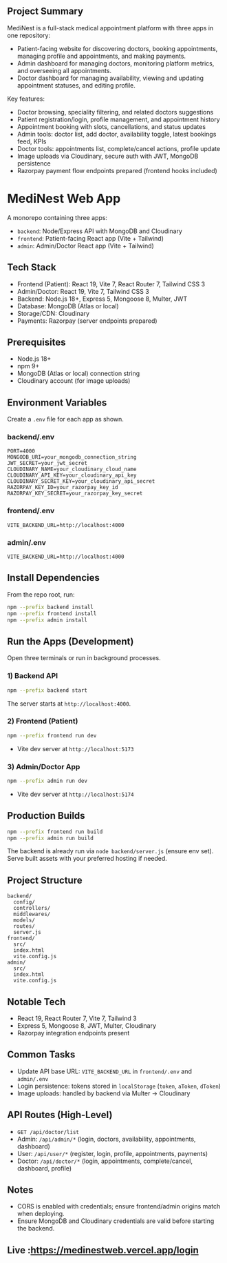 ## Project Summary

MediNest is a full-stack medical appointment platform with three apps in one repository:
- Patient-facing website for discovering doctors, booking appointments, managing profile and appointments, and making payments.
- Admin dashboard for managing doctors, monitoring platform metrics, and overseeing all appointments.
- Doctor dashboard for managing availability, viewing and updating appointment statuses, and editing profile.

Key features:
- Doctor browsing, speciality filtering, and related doctors suggestions
- Patient registration/login, profile management, and appointment history
- Appointment booking with slots, cancellations, and status updates
- Admin tools: doctor list, add doctor, availability toggle, latest bookings feed, KPIs
- Doctor tools: appointments list, complete/cancel actions, profile update
- Image uploads via Cloudinary, secure auth with JWT, MongoDB persistence
- Razorpay payment flow endpoints prepared (frontend hooks included)

# MediNest Web App

A monorepo containing three apps:
- `backend`: Node/Express API with MongoDB and Cloudinary
- `frontend`: Patient-facing React app (Vite + Tailwind)
- `admin`: Admin/Doctor React app (Vite + Tailwind)

## Tech Stack
- Frontend (Patient): React 19, Vite 7, React Router 7, Tailwind CSS 3
- Admin/Doctor: React 19, Vite 7, Tailwind CSS 3
- Backend: Node.js 18+, Express 5, Mongoose 8, Multer, JWT
- Database: MongoDB (Atlas or local)
- Storage/CDN: Cloudinary
- Payments: Razorpay (server endpoints prepared)

## Prerequisites
- Node.js 18+
- npm 9+
- MongoDB (Atlas or local) connection string
- Cloudinary account (for image uploads)

## Environment Variables
Create a `.env` file for each app as shown.

### backend/.env
```
PORT=4000
MONGODB_URI=your_mongodb_connection_string
JWT_SECRET=your_jwt_secret
CLOUDINARY_NAME=your_cloudinary_cloud_name
CLOUDINARY_API_KEY=your_cloudinary_api_key
CLOUDINARY_SECRET_KEY=your_cloudinary_api_secret
RAZORPAY_KEY_ID=your_razorpay_key_id
RAZORPAY_KEY_SECRET=your_razorpay_key_secret
```

### frontend/.env
```
VITE_BACKEND_URL=http://localhost:4000
```

### admin/.env
```
VITE_BACKEND_URL=http://localhost:4000
```

## Install Dependencies
From the repo root, run:
```bash
npm --prefix backend install
npm --prefix frontend install
npm --prefix admin install
```

## Run the Apps (Development)
Open three terminals or run in background processes.

### 1) Backend API
```bash
npm --prefix backend start
```
The server starts at `http://localhost:4000`.

### 2) Frontend (Patient)
```bash
npm --prefix frontend run dev
```
- Vite dev server at `http://localhost:5173`

### 3) Admin/Doctor App
```bash
npm --prefix admin run dev
```
- Vite dev server at `http://localhost:5174`

## Production Builds
```bash
npm --prefix frontend run build
npm --prefix admin run build
```
The backend is already run via `node backend/server.js` (ensure env set). Serve built assets with your preferred hosting if needed.

## Project Structure
```
backend/
  config/
  controllers/
  middlewares/
  models/
  routes/
  server.js
frontend/
  src/
  index.html
  vite.config.js
admin/
  src/
  index.html
  vite.config.js
```

## Notable Tech
- React 19, React Router 7, Vite 7, Tailwind 3
- Express 5, Mongoose 8, JWT, Multer, Cloudinary
- Razorpay integration endpoints present

## Common Tasks
- Update API base URL: `VITE_BACKEND_URL` in `frontend/.env` and `admin/.env`
- Login persistence: tokens stored in `localStorage` (`token`, `aToken`, `dToken`)
- Image uploads: handled by backend via Multer -> Cloudinary

## API Routes (High-Level)
- `GET /api/doctor/list`
- Admin: `/api/admin/*` (login, doctors, availability, appointments, dashboard)
- User: `/api/user/*` (register, login, profile, appointments, payments)
- Doctor: `/api/doctor/*` (login, appointments, complete/cancel, dashboard, profile)

## Notes
- CORS is enabled with credentials; ensure frontend/admin origins match when deploying.
- Ensure MongoDB and Cloudinary credentials are valid before starting the backend.
## Live :https://medinestweb.vercel.app/login
